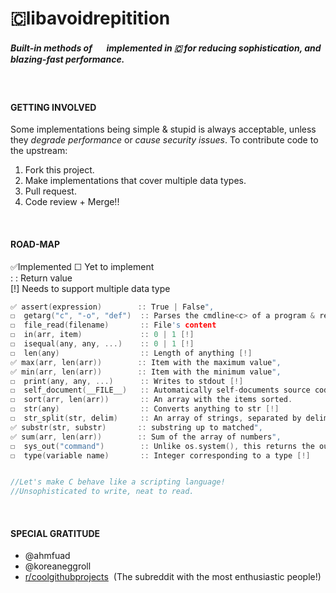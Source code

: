 # 🇨libavoidrepitition 

##### Built-in methods of   <img src=https://emoji.gg/assets/emoji/1887_python.png height=15 width=16> implemented in 🇨 for reducing sophistication, and blazing-fast performance.
<br>

#### GETTING INVOLVED
Some implementations being simple & stupid is always acceptable, unless they _degrade performance_ or _cause security issues_. To contribute code to the upstream:
1. Fork this project.
2. Make implementations that cover multiple data types.
3. Pull request.
4. Code review + Merge!!
<br>

#### ROAD-MAP

✅Implemented
☐ Yet to implement<br>
: : Return value<br>
[!] Needs to support multiple data type 

```C
✅ assert(expression)        :: True | False",
☐  getarg("c", "-o", "def")  :: Parses the cmdline<c> of a program & returns value against the option <-o>. If not found, default value is "def".
☐  file_read(filename)       :: File's content
☐  in(arr, item)             :: 0 | 1 [!]
☐  isequal(any, any, ...)    :: 0 | 1 [!]
☐  len(any)                  :: Length of anything [!]  
✅ max(arr, len(arr))        :: Item with the maximum value",
✅ min(arr, len(arr))        :: Item with the minimum value",
☐  print(any, any, ...)      :: Writes to stdout [!]
☐  self_document(__FILE__)   :: Automatically self-documents source code, following a simple format.
☐  sort(arr, len(arr))       :: An array with the items sorted.
☐  str(any)                  :: Converts anything to str [!]
☐  str_split(str, delim)     :: An array of strings, separated by delim.
✅ substr(str, substr)       :: substring up to matched",
✅ sum(arr, len(arr))        :: Sum of the array of numbers",
☐  sys_out("command")        :: Unlike os.system(), this returns the output.
☐  type(variable name)       :: Integer corresponding to a type [!]


//Let's make C behave like a scripting language!
//Unsophisticated to write, neat to read.
```
<br>

#### SPECIAL GRATITUDE

- @ahmfuad
- @koreaneggroll
- [r/coolgithubprojects](https://www.reddit.com/r/coolgithubprojects/)  &nbsp;(The subreddit with the most enthusiastic people!)
